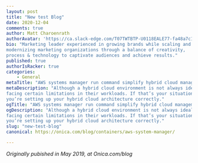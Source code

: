 ```yaml
---
layout: post
title: "New test Blog"
date: 2020-12-04
comments: true
author: Matt Charoenrath
authorAvatar: 'https://ca.slack-edge.com/T07TWTBTP-U0118EALE77-fa48a7c11b02-72'
bio: "Marketing leader experienced in growing brands while scaling and 
modernizing marketing organizations through a balance of creativity, 
process & technology to captivate audiences and achieve results."
published: true
authorIsRacker: true
categories:
    - General
metaTitle: "AWS systems manager run command simplify hybrid cloud management"
metaDescription: "Although a hybrid cloud environment is not always ideal, it may be necessary for clients who are 
facing certain limitations in their workloads. If that’s your situation, we want to make sure 
you’re setting up your hybrid cloud architecture correctly."
ogTitle: "AWS systems manager run command simplify hybrid cloud management"
ogDescription: "Although a hybrid cloud environment is not always ideal, it may be necessary for clients who are 
facing certain limitations in their workloads. If that’s your situation, we want to make sure 
you’re setting up your hybrid cloud architecture correctly."
slug: "new-test-blog"
canonical: https://onica.com/blog/containers/aws-system-manager/

---
```


*Originally pubished in May 2019, at Onica.com/blog*